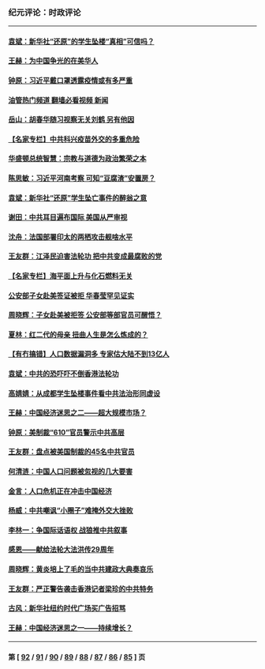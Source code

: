 ### 纪元评论：时政评论
---
#### [袁斌：新华社“还原”的学生坠楼“真相”可信吗？](../../pages/nsc1025/n12951854.md?05160330) 
#### [王赫：为中国争光的在美华人](../../pages/nsc1025/n12904656.md?05160330) 
#### [钟原：习近平戴口罩透露疫情或有多严重](../../pages/nsc1025/n12950721.md?05160330) 
#### [油管热门频道 翻墙必看视频 新闻](ok?05160330)
#### [岳山：胡春华随习视察无关刘鹤 另有他因](../../pages/nsc1025/n12950625.md?05160330) 
#### [【名家专栏】中共科兴疫苗外交的多重危险](../../pages/nsc1025/n12949372.md?05160330) 
#### [华盛顿总统智慧：宗教与道德为政治繁荣之本](../../pages/nsc1025/n12949450.md?05160330) 
#### [陈思敏：习近平河南考察 可知“豆腐渣”安置房？](../../pages/nsc1025/n12948694.md?05160330) 
#### [袁斌：新华社“还原”学生坠亡事件的醉翁之意](../../pages/nsc1025/n12948644.md?05160330) 
#### [谢田：中共耳目遍布国际 美国从严审视](../../pages/nsc1025/n12948508.md?05160330) 
#### [沈舟：法国部署印太的两栖攻击舰啥水平](../../pages/nsc1025/n12947949.md?05160330) 
#### [王友群：江泽民迫害法轮功 把中共变成最腐败的党](../../pages/nsc1025/n12947347.md?05160330) 
#### [【名家专栏】海平面上升与化石燃料无关](../../pages/nsc1025/n12944872.md?05160330) 
#### [公安部子女赴美签证被拒 华春莹罕见证实](../../pages/nsc1025/n12947094.md?05160330) 
#### [周晓辉：子女赴美被拒签 公安部等部官员可醒悟？](../../pages/nsc1025/n12946819.md?05160330) 
#### [夏林：红二代的母亲 扭曲人生是怎么炼成的？](../../pages/nsc1025/n12947105.md?05160330) 
#### [【有冇搞错】人口数据漏洞多 专家估大陆不到13亿人](../../pages/nsc1025/n12943992.md?05160330) 
#### [袁斌：中共的恐吓吓不倒香港法轮功](../../pages/nsc1025/n12945663.md?05160330) 
#### [高婧婧：从成都学生坠楼事件看中共法治形同虚设](../../pages/nsc1025/n12945191.md?05160330) 
#### [王赫：中国经济迷思之二——超大规模市场？](../../pages/nsc1025/n12945091.md?05160330) 
#### [钟原：美制裁“610”官员警示中共高层](../../pages/nsc1025/n12944377.md?05160330) 
#### [王友群：盘点被美国制裁的45名中共官员](../../pages/nsc1025/n12944581.md?05160330) 
#### [何清涟：中国人口问题被忽视的几大要害](../../pages/nsc1025/n12944503.md?05160330) 
#### [金言：人口危机正在冲击中国经济](../../pages/nsc1025/n12944348.md?05160330) 
#### [杨威：中共嘲讽“小圈子”难掩外交大挫败](../../pages/nsc1025/n12943925.md?05160330) 
#### [李林一：争国际话语权 战狼推中共叙事](../../pages/nsc1025/n12943144.md?05160330) 
#### [感恩——献给法轮大法洪传29周年](../../pages/nsc1025/n12942453.md?05160330) 
#### [周晓辉：黄炎培上了毛的当中共建政大典奏哀乐](../../pages/nsc1025/n12942780.md?05160330) 
#### [王友群：严正警告袭击香港记者梁珍的中共特务](../../pages/nsc1025/n12941630.md?05160330) 
#### [古风：新华社纽约时代广场买广告招骂](../../pages/nsc1025/n12941136.md?05160330) 
#### [王赫：中国经济迷思之一——持续增长？](../../pages/nsc1025/n12941076.md?05160330) 

---
#### 第 [ [92](./92.md?05160330) / [91](./91.md?05160330) / [90](./90.md?05160330) / [89](./89.md?05160330) / [88](./88.md?05160330) / [87](./87.md?05160330) / [86](./86.md?05160330) / [85](./85.md?05160330) ] 页
